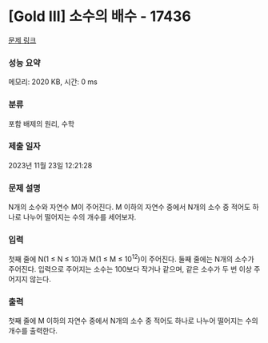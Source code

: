 # [Gold III] 소수의 배수 - 17436 

[문제 링크](https://www.acmicpc.net/problem/17436) 

### 성능 요약

메모리: 2020 KB, 시간: 0 ms

### 분류

포함 배제의 원리, 수학

### 제출 일자

2023년 11월 23일 12:21:28

### 문제 설명

<p>N개의 소수와 자연수 M이 주어진다. M 이하의 자연수 중에서 N개의 소수 중 적어도 하나로 나누어 떨어지는 수의 개수를 세어보자.</p>

### 입력 

 <p>첫째 줄에 N(1 ≤ N ≤ 10)과 M(1 ≤ M ≤ 10<sup>12</sup>)이 주어진다. 둘째 줄에는 N개의 소수가 주어진다. 입력으로 주어지는 소수는 100보다 작거나 같으며, 같은 소수가 두 번 이상 주어지지 않는다.</p>

### 출력 

 <p>첫째 줄에 M 이하의 자연수 중에서 N개의 소수 중 적어도 하나로 나누어 떨어지는 수의 개수를 출력한다.</p>

